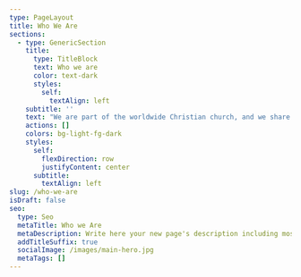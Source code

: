 ```yaml
---
type: PageLayout
title: Who We Are
sections:
  - type: GenericSection
    title:
      type: TitleBlock
      text: Who we are
      color: text-dark
      styles:
        self:
          textAlign: left
    subtitle: ''
    text: "We are part of the worldwide Christian church, and we share many beliefs and practices with other Christians around the world.\n\nThe church is not so much a particular place or building, but rather a family of believers, committed to Christ, to one another and to the service of God in the world.\n\nWe put a great emphasis on family in our church.\_ We are here to support and encourage each other in many different situations.\nIn this family, everybody is equal; everybody has a part to play in the service of God. There is no hierarchy; each person takes their place according to their gifts and calling.\n\nThis could be in teaching or preaching, caring or serving, praying or administration. Each and every one is encouraged to find out what their role is in the church.\n\nAll decisions are made by all members of the church.\nWe don’t have any paid members; anyone can preach and teach.\_ Everyone who teaches in Sunday School is DBS checked, and we have a dedicated safeguarding team.\n\nWe are a registered charity.\n\nWe are part of the worldwide Christadelphian community.\n\nBeing a Christadelphian is just one of many ways of being a Christian. Jesus is clear that there is only one way for us to receive the eternal life so freely offered by God, and that is by trusting in Jesus Christ who is the Way, the Truth and the Life. (John chapter 14, verse 6)\n\nWe are encouraged to share our faith with others, but we would never be dogmatic or insistent that visitors agree with us.\_ We will happily discuss and are interested to hear your views.\_\n\n## Our Core Beliefs\n\nWe believe that...\n\n*   God is the creator of all things.\_ He is ever present and all powerful.\n\n*   Jesus is the son of God.\_ Mary was chosen by God to be Jesus’s mother.\_ Jesus’s father is divine; his mother, human.\_ He, therefore, is the Son of God and the Son of Man.\n\n*   As Son of Man, Jesus was mortal and prone to sin as we all are.\_ Instead, he always chose God’s way and remained sinless.\n\n*   The Holy Spirit is God’s power, through which he works.\n\n*   The Bible is the inspired word of God.\_ From its pages, we learn about Jesus Christ and how he wants us to live as his disciples.\n\n*   Baptism (full water immersion) symbolises a person’s desire to die to self and rise to a new life, living for Christ.\_ To be able to say “I believe Jesus is Lord” requires understanding.\_ Baptism is for those who desire to make this confession for themselves.\n\n*   Freedom of thought is encouraged. A free faith is a truth faith, lived through conviction and dedication to declaring the truth of the Bible.\n\n*   We are mortal – when we die, we will cease to exist.\n\n*   We are sinful – we naturally do things that don’t please God, but despite our sinful nature, God has given us a way to be forgiven, to be part of His plan, and to live with Him forever.\n\n*   Jesus is the way that\_ – through his sinless life, death and resurrection - we can be saved.\n\n*   Since Jesus’ death and resurrection, he has been living and working with God in heaven.\n\n*   Jesus will return to set up God’s Kingdom, which will fill the whole earth.\n\n*   In the Kingdom of God, there will be no more death, and the world will be filled with God’s glory!\n\n## Why Be Baptised?\n\nJesus Christ commands his followers to be baptised. He instructed his disciples to, ‘go and make disciples of all nations, baptising them in the name of the Father, the Son and the Holy Spirit. (Matthew chapter 28 verse 19).\n\nBaptism is a vital step on the journey of faith because in it:\n\n*   We follow the example of Jesus, who was baptised by John the Baptist because, ‘it is right to do all that God requires’ (Matthew chapter 3 verse 15).\n\n*   We continue the practice of the first Christians who baptised all who responded to the preaching of the gospel (Acts chapter 2 verses 37-41).\n\n*   Baptism symbolises our participation in the death and resurrection of Jesus Christ, and in it, we testify that our lives are now under his authority (Romans chapter 6 verses 1-11).\n\nIn this act we declare our faith in Christ and our commitment to live a new life in his Holy Spirit.\n\n## Breaking Bread together ...\n\nThe simple act of sharing bread and wine together is central to most Christian churches and is called communion.\n\nFor us, this serves as the focal point of our service each Sunday. As we pray and worship together, we remember how our Lord Jesus Christ gave his life for every one of us.\_\_\n\nThe bread reminds us that Jesus gave his body on the cross for our sake. We remember how Jesus said, “This is my body, which is broken for you” when he shared the last supper with his disciples.\n\nAfter we have eaten some bread, we take a sip of wine, just as Jesus and his friends did. We remember how he said, “This cup is the New Covenant in my blood, which is poured out for you.” It reminds us that Jesus gave his life for our sake: his blood was the cost of our forgiveness.\n"
    actions: []
    colors: bg-light-fg-dark
    styles:
      self:
        flexDirection: row
        justifyContent: center
      subtitle:
        textAlign: left
slug: /who-we-are
isDraft: false
seo:
  type: Seo
  metaTitle: Who we Are
  metaDescription: Write here your new page's description including most relevant keywords.
  addTitleSuffix: true
  socialImage: /images/main-hero.jpg
  metaTags: []
---
```

